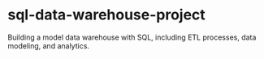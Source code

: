 # sql-data-warehouse-project
Building a model data warehouse with SQL, including ETL processes, data modeling, and analytics.
